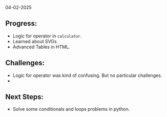 04-02-2025

## Progress: 
* Logic for operator in `calculator`.
* Learned about SVGs.
* Advanced Tables in HTML. 
## Challenges:
* Logic for operator was kind of confusing. But no particular challenges. 
* 

## Next Steps:
* Solve some conditionals and loops problems in python.
